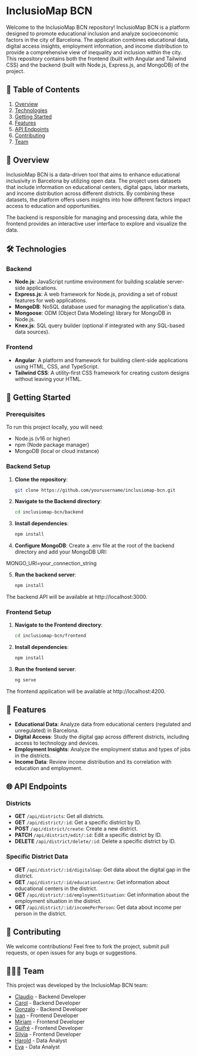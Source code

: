 # InclusioMap BCN

Welcome to the InclusioMap BCN repository! InclusioMap BCN is a platform designed to promote educational inclusion and analyze socioeconomic factors in the city of Barcelona. The application combines educational data, digital access insights, employment information, and income distribution to provide a comprehensive view of inequality and inclusion within the city. This repository contains both the frontend (built with Angular and Tailwind CSS) and the backend (built with Node.js, Express.js, and MongoDB) of the project.

## 📑 Table of Contents
1. [Overview](#-overview)
2. [Technologies](#-technologies)
3. [Getting Started](#-getting-started)
4. [Features](#-features)
5. [API Endpoints](#-api-endpoints)
6. [Contributing](#-contributing)
7. [Team](#-team)

## 🧭 Overview
InclusioMap BCN is a data-driven tool that aims to enhance educational inclusivity in Barcelona by utilizing open data. The project uses datasets that include information on educational centers, digital gaps, labor markets, and income distribution across different districts. By combining these datasets, the platform offers users insights into how different factors impact access to education and opportunities.

The backend is responsible for managing and processing data, while the frontend provides an interactive user interface to explore and visualize the data.

## 🛠️ Technologies

### Backend
- **Node.js**: JavaScript runtime environment for building scalable server-side applications.
- **Express.js**: A web framework for Node.js, providing a set of robust features for web applications.
- **MongoDB**: NoSQL database used for managing the application's data.
- **Mongoose**: ODM (Object Data Modeling) library for MongoDB in Node.js.
- **Knex.js**: SQL query builder (optional if integrated with any SQL-based data sources).

### Frontend
- **Angular**: A platform and framework for building client-side applications using HTML, CSS, and TypeScript.
- **Tailwind CSS**: A utility-first CSS framework for creating custom designs without leaving your HTML.

## 🚀 Getting Started

### Prerequisites
To run this project locally, you will need:
- Node.js (v16 or higher)
- npm (Node package manager)
- MongoDB (local or cloud instance)

### Backend Setup
1. **Clone the repository**:
    ```bash
   git clone https://github.com/yourusername/inclusiomap-bcn.git
2. **Navigate to the Backend directory**:
    ```bash
    cd inclusiomap-bcn/backend
3. **Install dependencies**:
    ```bash
    npm install
4. **Configure MongoDB**:
Create a .env file at the root of the backend directory and add your MongoDB URI:

MONGO_URI=your_connection_string

5. **Run the backend server**:
    ```bash
    npm install
The backend API will be available at http://localhost:3000.



### Frontend Setup
1. **Navigate to the Frontend directory**:
    ```bash
    cd inclusiomap-bcn/frontend
2. **Install dependencies**:
    ```bash
    npm install
3. **Run the frontend server**:
    ```bash
    ng serve
The frontend application will be available at http://localhost:4200.

## 📄 Features
- **Educational Data**: Analyze data from educational centers (regulated and unregulated) in Barcelona.
- **Digital Access**: Study the digital gap across different districts, including access to technology and devices.
- **Employment Insights**: Analyze the employment status and types of jobs in the districts.
- **Income Data**: Review income distribution and its correlation with education and employment.

## 🌐 API Endpoints

### Districts
- **GET** `/api/districts`: Get all districts.
- **GET** `/api/district/:id`: Get a specific district by ID.
- **POST** `/api/district/create`: Create a new district.
- **PATCH** `/api/district/edit/:id`: Edit a specific district by ID.
- **DELETE** `/api/district/delete/:id`: Delete a specific district by ID.

### Specific District Data
- **GET** `/api/district/:id/digitalGap`: Get data about the digital gap in the district.
- **GET** `/api/district/:id/educationCentre`: Get information about educational centers in the district.
- **GET** `/api/district/:id/employmentSituation`: Get information about the employment situation in the district.
- **GET** `/api/district/:id/incomePerPerson`: Get data about income per person in the district.

## 🤝 Contributing
We welcome contributions! Feel free to fork the project, submit pull requests, or open issues for any bugs or suggestions.

## 🧑‍🤝‍🧑 Team
This project was developed by the InclusioMap BCN team:
- [Claudio](https://github.com/ClaudioMartinH/ClaudioMartinH) - Backend Developer
- [Carol](https://github.com/Calonsogon) - Backend Developer
- [Gonzalo](https://github.com/ghOdisea/ghOdisea) - Backend Developer
- [Ivan](https://github.com/ivanetierra/ivanetierra) - Frontend Developer
- [Miriam](https://github.com/mmartincasas) - Frontend Developer
- [Guifré](https://github.com/guifreribas) - Frontend Developer
- [Silvia](https://github.com/SilviaEzra) - Frontend Developer
- [Harold](https://github.com/haroldavis) - Data Analyst
- [Eva](https://github.com/EvaCamachoM) - Data Analyst
